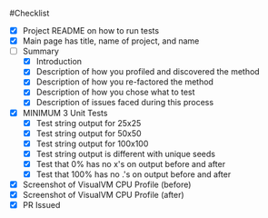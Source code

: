 #Checklist

- [x] Project README on how to run tests
- [x] Main page has title, name of project, and name
- [ ] Summary
    - [x] Introduction
    - [x] Description of how you profiled and discovered the method
    - [x] Description of how you re-factored the method
    - [x] Description of how you chose what to test
    - [x] Description of issues faced during this process
- [x] MINIMUM 3 Unit Tests
    - [x] Test string output for 25x25
    - [x] Test string output for 50x50
    - [x] Test string output for 100x100
    - [x] Test string output is different with unique seeds
    - [x] Test that 0% has no x's on output before and after
    - [x] Test that 100% has no .'s on output before and after
- [x] Screenshot of VisualVM CPU Profile (before)
- [x] Screenshot of VisualVM CPU Profile (after)
- [x] PR Issued
